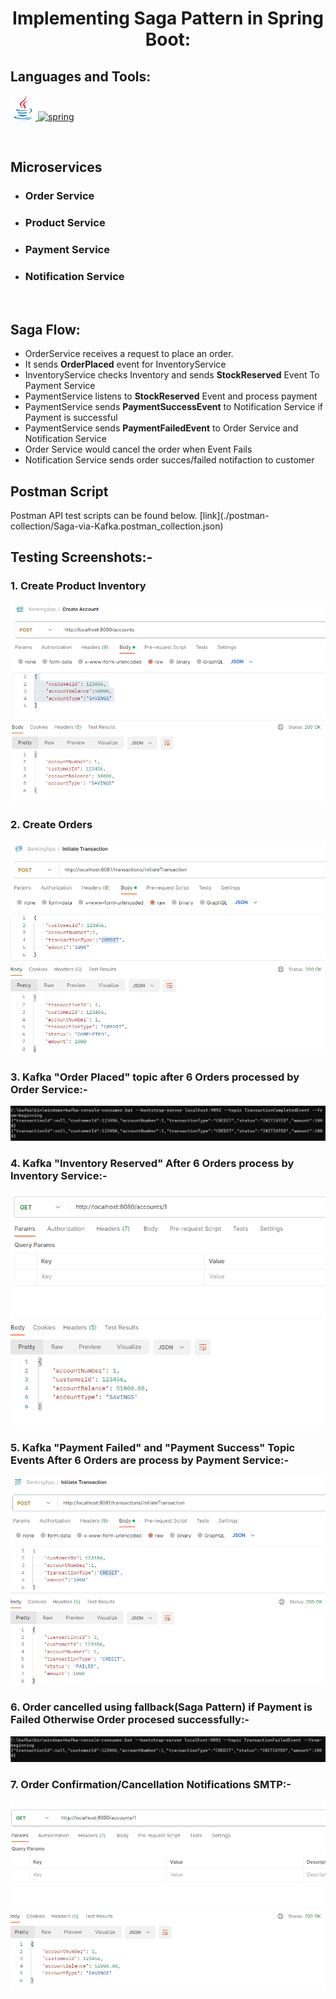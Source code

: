 <h1 align="center"> Implementing Saga Pattern in Spring Boot:</h1>
<h2 align="left">Languages and Tools:</h2>
<p align="left"> <a href="https://www.java.com" target="_blank" rel="noreferrer"> <img src="https://raw.githubusercontent.com/devicons/devicon/master/icons/java/java-original.svg" alt="java" width="40" height="40"/> </a> <a href="https://spring.io/" target="_blank" rel="noreferrer"> <img src="https://www.vectorlogo.zone/logos/springio/springio-icon.svg" alt="spring" width="40" height="40"/> </a> </p>
<br/>
<h2>Microservices</h2>

* <h3>Order Service</h3>
* <h3>Product Service</h3>
* <h3>Payment Service</h3>
* <h3>Notification Service</h3>
<br/>

<h2>Saga Flow:</h2>

* OrderService receives a request to place an order.
* It sends <b>OrderPlaced</b> event for InventoryService
* InventoryService checks Inventory and sends <b>StockReserved</b> Event To Payment Service
* PaymentService listens to <b>StockReserved</b> Event and process payment
* PaymentService sends <b>PaymentSuccessEvent</b> to Notification Service if Payment is successful
* PaymentService sends <b>PaymentFailedEvent</b> to Order Service and Notification Service
* Order Service would cancel the order when Event Fails
* Notification Service sends order succes/failed notifaction to customer

<h2> Postman Script </h2>
Postman API test scripts can be found below.
[link](./postman-collection/Saga-via-Kafka.postman_collection.json)

## Testing Screenshots:-

### 1. Create Product Inventory
![img1.png](img1.png)
### 2. Create Orders
![img2.png](img2.png)
### 3. Kafka "Order Placed" topic after 6 Orders processed by Order Service:-
![img3.png](img3.png)
### 4. Kafka "Inventory Reserved" After 6 Orders process by Inventory Service:-
![img4.png](img4.png)
### 5. Kafka "Payment Failed" and "Payment Success" Topic Events After 6 Orders are process by Payment Service:-
![img5.png](img5.png)
### 6. Order cancelled using fallback(Saga Pattern) if Payment is Failed Otherwise Order procesed successfully:-
![img6.png](img6.png)
### 7. Order Confirmation/Cancellation Notifications SMTP:-
![img7.png](img7.png)

